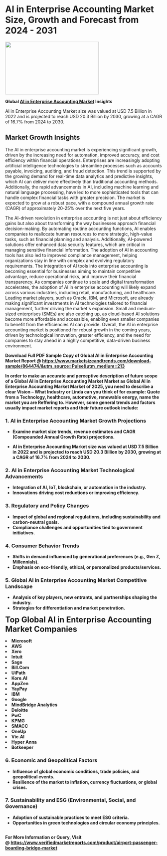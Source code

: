 <H1>AI in Enterprise Accounting Market Size, Growth and Forecast from 2024 - 2031</H1><img class="aligncenter size-medium wp-image-584254" src="https://thirdeyenews.in/wp-content/uploads/2024/09/Global-Market-Research-300x168.jpeg" alt="" width="300" height="168" /><p><strong>Global&nbsp;<a href="https://www.marketsizeandtrends.com/download-sample/864474/&amp;utm_source=Pulse&amp;utm_medium=213">AI in Enterprise Accounting Market</a> Insights</strong></p><p>AI in Enterprise Accounting Market size was valued at USD 7.5 Billion in 2022 and is projected to reach USD 20.3 Billion by 2030, growing at a CAGR of 16.7% from 2024 to 2030.</p><p><h2>Market Growth Insights</h2> <p>The AI in enterprise accounting market is experiencing significant growth, driven by the increasing need for automation, improved accuracy, and cost efficiency within financial operations. Enterprises are increasingly adopting artificial intelligence technologies to streamline processes such as accounts payable, invoicing, auditing, and fraud detection. This trend is supported by the growing demand for real-time data analytics and predictive insights, which AI can deliver more effectively than traditional accounting methods. Additionally, the rapid advancements in AI, including machine learning and natural language processing, have led to more sophisticated tools that can handle complex financial tasks with greater precision. The market is expected to grow at a robust pace, with a compound annual growth rate (CAGR) of approximately 20-25% over the next five years.</p> <p><strong></strong></p> <p>The AI-driven revolution in enterprise accounting is not just about efficiency gains but also about transforming the way businesses approach financial decision-making. By automating routine accounting functions, AI enables companies to reallocate human resources to more strategic, high-value tasks, such as financial planning and analysis. Additionally, AI-powered solutions offer enhanced data security features, which are critical in managing sensitive financial information. The adoption of AI in accounting tools has also led to improved compliance management, helping organizations stay in line with complex and evolving regulatory requirements. The integration of AI tools into enterprise accounting is becoming essential for businesses aiming to maintain competitive advantage, reduce operational risks, and improve their financial transparency. As companies continue to scale and digital transformation accelerates, the adoption of AI in enterprise accounting will likely expand across various industries, including retail, manufacturing, and healthcare. Leading market players, such as Oracle, IBM, and Microsoft, are already making significant investments in AI technologies tailored to financial management, further driving the market's expansion. Small and medium-sized enterprises (SMEs) are also catching up, as cloud-based AI solutions become more affordable and accessible, enabling even smaller companies to benefit from the efficiencies AI can provide. Overall, the AI in enterprise accounting market is positioned for robust growth in the coming years, driven by technological innovation, greater efficiency, and the need for companies to stay ahead in a highly competitive, data-driven business environment.</p> <p><strong></p><p><span class=""><strong>Download Full PDF Sample Copy of Global AI in Enterprise Accounting Market Report</strong> @ <a href="https://www.marketsizeandtrends.com/download-sample/864474/&amp;utm_source=Pulse&amp;utm_medium=213" target="_blank">https://www.marketsizeandtrends.com/download-sample/864474/&amp;utm_source=Pulse&amp;utm_medium=213</a></span></p><p>In order to make an accurate and perceptive description of future scope of a Global&nbsp;AI in Enterprise Accounting Market Market as Global&nbsp;AI in Enterprise Accounting Market Market of 2025, you need to describe a clear Vision &ndash; What Industry or Linda can you think of for example: Quote from a Technology, healthcare, automotive, renewable energy, name the market you are Reffering to. However, some general trends and factors usually impact market reports and their future outlook include:</p><h3>1.&nbsp;<strong>AI in Enterprise Accounting Market Growth Projections</strong></h3><ul><li>Examine market size trends, revenue estimates and CAGR (Compounded Annual Growth Rate) projections.</li><li><p>AI in Enterprise Accounting Market size was valued at USD 7.5 Billion in 2022 and is projected to reach USD 20.3 Billion by 2030, growing at a CAGR of 16.7% from 2024 to 2030.</p></li></ul><h3>2.&nbsp;<strong>AI in Enterprise Accounting Market Technological Advancements</strong></h3><ul><li>Integration of AI, IoT, blockchain, or automation in the industry.</li><li>Innovations driving cost reductions or improving efficiency.</li></ul><h3>3.&nbsp;<strong>Regulatory and Policy Changes</strong></h3><ul><li>Impact of global and regional regulations, including sustainability and carbon-neutral goals.</li><li>Compliance challenges and opportunities tied to government initiatives.</li></ul><h3>4.&nbsp;<strong>Consumer Behavior Trends</strong></h3><ul><li>Shifts in demand influenced by generational preferences (e.g., Gen Z, Millennials).</li><li>Emphasis on eco-friendly, ethical, or personalized products/services.</li></ul><h3>5.&nbsp;<strong>Global AI in Enterprise Accounting Market Competitive Landscape</strong></h3><ul><li>Analysis of key players, new entrants, and partnerships shaping the industry.</li><li>Strategies for differentiation and market penetration.</li></ul><p data-pm-slice="1 1 []"><span style="color: inherit; font-family: inherit; font-size: 25px;">Top Global AI in Enterprise Accounting Market Companies</span></p><div class="" data-test-id=""><p><li>Microsoft</li><li> AWS</li><li> Xero</li><li> Intuit</li><li> Sage</li><li> Bill.Com</li><li> UiPath</li><li> Kore.AI</li><li> AppZen</li><li> YayPay</li><li> IBM</li><li> Google</li><li> MindBridge Analytics</li><li> Deloitte</li><li> PwC</li><li> KPMG</li><li> SMACC</li><li> OneUp</li><li> Vic.AI</li><li> Hyper Anna</li><li> Botkeeper</li></p></div><h3>6.&nbsp;<strong>Economic and Geopolitical Factors</strong></h3><ul><li>Influence of global economic conditions, trade policies, and geopolitical events.</li><li>Resilience of the market to inflation, currency fluctuations, or global crises.</li></ul><h3>7.&nbsp;<strong>Sustainability and ESG (Environmental, Social, and Governance)</strong></h3><ul><li>Adoption of sustainable practices to meet ESG criteria.</li><li>Opportunities in green technologies and circular economy principles.</li></ul><h2><strong style="font-size: 14px;">For More Information or Query, Visit @&nbsp;</strong><a style="background-color: #ffffff; font-size: 14px;" href="https://www.marketsizeandtrends.com/report/ai-in-enterprise-accounting-market/" target="_blank">https://www.verifiedmarketreports.com/product/airport-passenger-boarding-bridge-market</a></h2>
